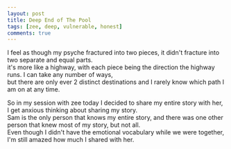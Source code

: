 ```yaml
---
layout: post
title: Deep End of The Pool
tags: [zee, deep, vulnerable, honest]
comments: true
---
```

 I feel as though my psyche fractured into two pieces, it didn't fracture into two separate and equal parts.  
 it's more like a highway, with each piece being the direction the highway runs. I can take any number of ways,  
 but there are only ever 2 distinct destinations and I rarely know which path I am on at any time.  

So in my session with zee today I decided to share my entire story with her, I get anxious thinking about sharing my story.  
Sam is the only person that knows my entire story, and there was one other person that knew most of my story, but not all.  
Even though I didn't have the emotional vocabulary while we were together, I'm still amazed how much I shared with her.
